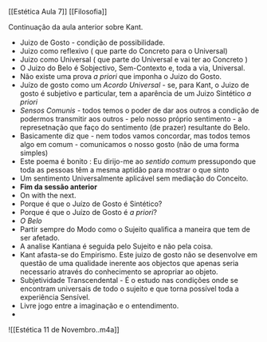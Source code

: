 [[Estética Aula 7]]
[[Filosofia]]

Continuação da aula anterior sobre Kant.
- Juizo de Gosto - condição de possibilidade.
- Juizo como reflexivo ( que parte do Concreto para o Universal)
- Juizo como Universal ( que parte do Universal e vai ter ao Concreto )
- O Juizo do Belo é Sobjectivo, Sem-Contexto e, toda a via, Universal.
- Não existe uma prova *a priori* que imponha o Juizo do Gosto.
- Juízo de gosto como um *Acordo Universal* - se, para Kant, o Juizo de gosto é subjetivo e particular, tem a aparência de um Juizo Sintético *a priori*
- *Sensos Comunis* - todos temos o poder de dar aos outros a condição de podermos transmitir aos outros - pelo nosso próprio sentimento - a represetnação que faço do sentimento (de prazer) resultante do Belo.
- Basicamente diz que - nem todos vamos concordar, mas todos temos algo em comum - comunicamos o nosso gosto (não de uma forma simples) 
- Este poema é bonito : Eu dirijo-me ao *sentido comum* pressupondo que toda as pessoas têm a mesma aptidão para mostrar o que sinto
- Um sentimento Universalmente aplicável sem mediação do Conceito.
- **Fim da sessão anterior**
- On with the next.
- Porque é que o Juízo de Gosto é Sintético?
- Porque é que o Juízo de Gosto é *a priori*?
- *O Belo*
- Partir sempre do Modo como o Sujeito qualifica a maneira que tem de ser afetado.
- A analise Kantiana é seguida pelo Sujeito e não pela coisa.
- Kant afasta-se do Empirismo. Este juizo de gosto não se desenvolve em questão de uma qualidade inerente aos objectos que apenas seria necessario através do conhecimento se apropriar ao objeto.
- Subjetividade Transcendental - É o estudo nas condições onde se encontram universais de todo o sujeito e que torna possível toda a experiência Sensível.
- Livre jogo entre a imaginação e o entendimento.
- 
![[Estética 11 de Novembro..m4a]]
